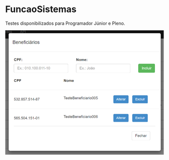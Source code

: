 # FuncaoSistemas
Testes disponibilizados para Programador Júnior e Pleno.

![Alt text](/ProgPleno/screenshot.png?raw=true "Tela de Beneficiários implementada.")
